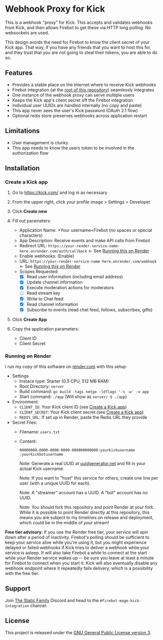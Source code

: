 # Webhook Proxy for Kick

This is a webhook "proxy" for Kick. This accepts and validates webhooks from Kick, and then allows Firebot to get these via HTTP long polling. No websockets are used.

This design avoids the need for Firebot to know the client secret of your Kick app. That way, if you have any friends that you want to host this for, and they trust that you are not going to steal their tokens, you are able to do so.

## Features

- Provides a stable place on the internet where to receive Kick webhooks
- Firebot integration (at the [root of this repository](/)) seamlessly integrates
- One instance of the webhook proxy can serve multiple users
- Keeps the Kick app's client secret off the Firebot integration
- Individual user UUIDs are handled internally (no copy and paste)
- This app never sees the user's Kick password (OAuth 2.1 flow)
- Optional redis store preserves webhooks across application restart

## Limitations

- User management is clunky
- This app needs to know the users token to be involved in the authorization flow

## Installation

### Create a Kick app

1. Go to <https://kick.com/> and log in as necessary

2. From the upper right, click your profile image &gt; Settings &gt; Developer.

3. Click **Create new**

4. Fill out parameters:

    - Application Name: &gt;Your username&lt;Firebot (no spaces or special characters)
    - App Description: Receive events and make API calls from Firebot
    - Redirect URL: `https://your-render-service-name-here.onrender.com/auth/callback` <- See [Running this on Render](#running-on-render)
    - Enable webhooks: (Enable)
    - URL: `https://your-render-service-name-here.onrender.com/webhook` <- See [Running this on Render](#running-on-render)
    - Scopes Requested:
        - [x] Read user information (including email address)
        - [x] Update channel information
        - [x] Execute moderation actions for moderators
        - [ ] Read stream key
        - [x] Write to Chat feed
        - [x] Read channel information
        - [x] Subscribe to events (read chat feed, follows, subscribes, gifts)

5. Click **Create App**

6. Copy the application parameters:

    - Client ID
    - Client Secret

### Running on Render

I run my copy of this software on [render.com](https://render.com) with this setup:

- Settings
  - Instace type: Starter (0.5 CPU, 512 MB RAM)
  - Root Directory: `server`
  - Build command: `go build -tags netgo -ldflags '-s -w' -o app`
  - Start command: `./app` (Will show as `server/ $ ./app`)
- Environment:
  - `CLIENT_ID`: Your Kick client ID (see [Create a Kick app](#create-a-kick-app))
  - `CLIENT_SECRET`: Your Kick client secret (see [Create a Kick app](#create-a-kick-app))
  - `REDIS_URL`: If set up in Render, paste the Redis URL they provide
- Secret Files:
  - Filename: `users.txt`
  - Content:

    ```text
    00000000-0000-0000-0000-000000000000:yourkickusername
    :yourkickbotusername
    ```

    Note: Generate a real UUID at [uuidgenerator.net](https://www.uuidgenerator.net/) and fill in your actual Kick username.

    Note: If you want to "host" this service for others, create one line per user (with a unique UUID for each).

    Note: A "streamer" account has a UUID. A "bot" account has no UUID.

    Note: You should fork this repository and point Render at your fork. While it is possible to point Render directly at this repository, this means you are subject to my timelines on release and deployment, which could be in the middle of _your_ stream!

**Free tier advisory**: If you use the Render free tier, your service will spin down after a period of inactivity. Firebot's polling should be sufficient to keep your service alive while you're using it, but you might experience delayed or failed webhooks if Kick tries to deliver a webhook while your service is asleep. It will also take Firebot a while to connect at the start while your Render service wakes up -- be sure you leave at least a minute for Firebot to connect when you start it. Kick will also eventually disable any webhook endpoint where it repeatedly fails delivery, which is a possibility with the free tier.

## Support

Join [The Static Family](https://discord.gg/hzDYKzG9Zp) Discord and head to the `#firebot-mage-kick-integration` channel.

## License

This project is released under the [GNU General Public License version 3](/LICENSE).
